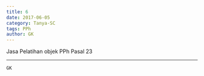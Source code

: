 ```yaml
---
title: 6
date: 2017-06-05
category: Tanya-SC
tags: PPh
author: GK
---
```


Jasa Pelatihan objek PPh Pasal 23

---



`GK`
